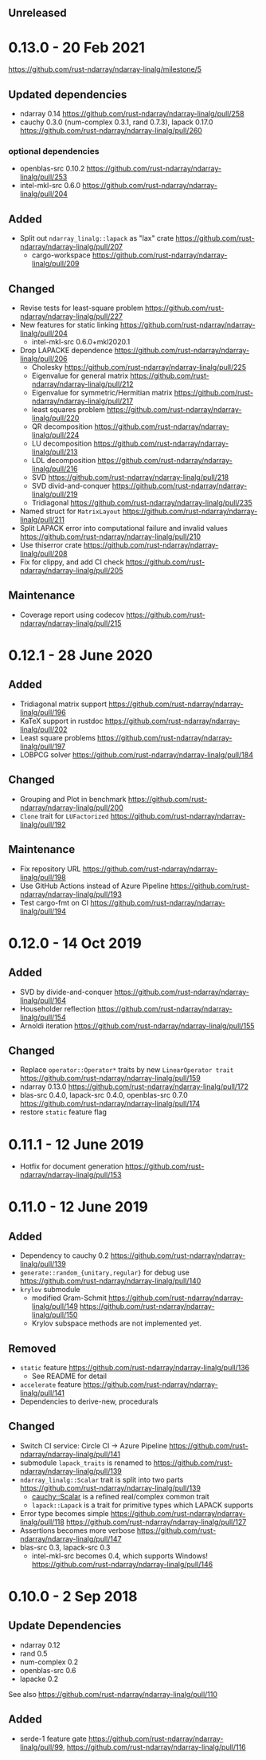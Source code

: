 Unreleased
-----------

0.13.0 - 20 Feb 2021
=====================

https://github.com/rust-ndarray/ndarray-linalg/milestone/5

Updated dependencies
---------------------
- ndarray 0.14 https://github.com/rust-ndarray/ndarray-linalg/pull/258
- cauchy 0.3.0 (num-complex 0.3.1, rand 0.7.3), lapack 0.17.0 https://github.com/rust-ndarray/ndarray-linalg/pull/260

### optional dependencies

- openblas-src 0.10.2 https://github.com/rust-ndarray/ndarray-linalg/pull/253
- intel-mkl-src 0.6.0 https://github.com/rust-ndarray/ndarray-linalg/pull/204

Added
------
- Split out `ndarray_linalg::lapack` as "lax" crate https://github.com/rust-ndarray/ndarray-linalg/pull/207
  - cargo-workspace https://github.com/rust-ndarray/ndarray-linalg/pull/209

Changed
--------
- Revise tests for least-square problem https://github.com/rust-ndarray/ndarray-linalg/pull/227
- New features for static linking https://github.com/rust-ndarray/ndarray-linalg/pull/204
  - intel-mkl-src 0.6.0+mkl2020.1
- Drop LAPACKE dependence https://github.com/rust-ndarray/ndarray-linalg/pull/206
  - Cholesky https://github.com/rust-ndarray/ndarray-linalg/pull/225
  - Eigenvalue for general matrix https://github.com/rust-ndarray/ndarray-linalg/pull/212
  - Eigenvalue for symmetric/Hermitian matrix https://github.com/rust-ndarray/ndarray-linalg/pull/217
  - least squares problem https://github.com/rust-ndarray/ndarray-linalg/pull/220
  - QR decomposition https://github.com/rust-ndarray/ndarray-linalg/pull/224
  - LU decomposition https://github.com/rust-ndarray/ndarray-linalg/pull/213
  - LDL decomposition https://github.com/rust-ndarray/ndarray-linalg/pull/216
  - SVD https://github.com/rust-ndarray/ndarray-linalg/pull/218
  - SVD divid-and-conquer https://github.com/rust-ndarray/ndarray-linalg/pull/219
  - Tridiagonal https://github.com/rust-ndarray/ndarray-linalg/pull/235
- Named struct for `MatrixLayout` https://github.com/rust-ndarray/ndarray-linalg/pull/211
- Split LAPACK error into computational failure and invalid values https://github.com/rust-ndarray/ndarray-linalg/pull/210
- Use thiserror crate https://github.com/rust-ndarray/ndarray-linalg/pull/208
- Fix for clippy, and add CI check https://github.com/rust-ndarray/ndarray-linalg/pull/205

Maintenance
-----------
- Coverage report using codecov https://github.com/rust-ndarray/ndarray-linalg/pull/215

0.12.1 - 28 June 2020
======================

Added
------
- Tridiagonal matrix support https://github.com/rust-ndarray/ndarray-linalg/pull/196
- KaTeX support in rustdoc https://github.com/rust-ndarray/ndarray-linalg/pull/202
- Least square problems https://github.com/rust-ndarray/ndarray-linalg/pull/197
- LOBPCG solver https://github.com/rust-ndarray/ndarray-linalg/pull/184

Changed
-------
- Grouping and Plot in benchmark https://github.com/rust-ndarray/ndarray-linalg/pull/200
- `Clone` trait for `LUFactorized` https://github.com/rust-ndarray/ndarray-linalg/pull/192

Maintenance
-----------
- Fix repository URL https://github.com/rust-ndarray/ndarray-linalg/pull/198
- Use GitHub Actions instead of Azure Pipeline https://github.com/rust-ndarray/ndarray-linalg/pull/193
- Test cargo-fmt on CI https://github.com/rust-ndarray/ndarray-linalg/pull/194

0.12.0 - 14 Oct 2019
====================

Added
-----
- SVD by divide-and-conquer https://github.com/rust-ndarray/ndarray-linalg/pull/164
- Householder reflection https://github.com/rust-ndarray/ndarray-linalg/pull/154
- Arnoldi iteration https://github.com/rust-ndarray/ndarray-linalg/pull/155

Changed
----------
- Replace `operator::Operator*` traits by new `LinearOperator trait` https://github.com/rust-ndarray/ndarray-linalg/pull/159
- ndarray 0.13.0 https://github.com/rust-ndarray/ndarray-linalg/pull/172
- blas-src 0.4.0, lapack-src 0.4.0, openblas-src 0.7.0 https://github.com/rust-ndarray/ndarray-linalg/pull/174
- restore `static` feature flag

0.11.1 - 12 June 2019
======================

- Hotfix for document generation https://github.com/rust-ndarray/ndarray-linalg/pull/153

0.11.0 - 12 June 2019
====================

Added
--------
- Dependency to cauchy 0.2 https://github.com/rust-ndarray/ndarray-linalg/pull/139
- `generate::random_{unitary,regular}` for debug use https://github.com/rust-ndarray/ndarray-linalg/pull/140
- `krylov` submodule
  - modified Gram-Schmit https://github.com/rust-ndarray/ndarray-linalg/pull/149 https://github.com/rust-ndarray/ndarray-linalg/pull/150
  - Krylov subspace methods are not implemented yet.

Removed
----------
- `static` feature https://github.com/rust-ndarray/ndarray-linalg/pull/136
  - See README for detail
- `accelerate` feature https://github.com/rust-ndarray/ndarray-linalg/pull/141
- Dependencies to derive-new, procedurals

Changed
---------
- Switch CI service: Circle CI -> Azure Pipeline https://github.com/rust-ndarray/ndarray-linalg/pull/141
- submodule `lapack_traits` is renamed to https://github.com/rust-ndarray/ndarray-linalg/pull/139
- `ndarray_linalg::Scalar` trait is split into two parts https://github.com/rust-ndarray/ndarray-linalg/pull/139
  - [cauchy::Scalar](https://docs.rs/cauchy/0.2.0/cauchy/trait.Scalar.html) is a refined real/complex common trait
  - `lapack::Lapack` is a trait for primitive types which LAPACK supports
- Error type becomes simple https://github.com/rust-ndarray/ndarray-linalg/pull/118 https://github.com/rust-ndarray/ndarray-linalg/pull/127
- Assertions becomes more verbose https://github.com/rust-ndarray/ndarray-linalg/pull/147
- blas-src 0.3, lapack-src 0.3
  - intel-mkl-src becomes 0.4, which supports Windows! https://github.com/rust-ndarray/ndarray-linalg/pull/146

0.10.0 - 2 Sep 2018
===================

Update Dependencies
--------------------

- ndarray 0.12
- rand 0.5
- num-complex 0.2
- openblas-src 0.6
- lapacke 0.2

See also https://github.com/rust-ndarray/ndarray-linalg/pull/110

Added
------
- serde-1 feature gate https://github.com/rust-ndarray/ndarray-linalg/pull/99, https://github.com/rust-ndarray/ndarray-linalg/pull/116
